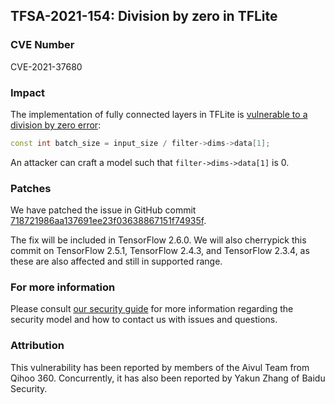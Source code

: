 ## TFSA-2021-154: Division by zero in TFLite

### CVE Number
CVE-2021-37680

### Impact
The implementation of fully connected layers in TFLite is [vulnerable to a
division by zero
error](https://github.com/galeone/tensorflow/blob/460e000de3a83278fb00b61a16d161b1964f15f4/tensorflow/lite/kernels/fully_connected.cc#L226):

```cc
const int batch_size = input_size / filter->dims->data[1];
```

An attacker can craft a model such that `filter->dims->data[1]` is 0.

### Patches
We have patched the issue in GitHub commit
[718721986aa137691ee23f03638867151f74935f](https://github.com/galeone/tensorflow/commit/718721986aa137691ee23f03638867151f74935f).

The fix will be included in TensorFlow 2.6.0. We will also cherrypick this
commit on TensorFlow 2.5.1, TensorFlow 2.4.3, and TensorFlow 2.3.4, as these are
also affected and still in supported range.

### For more information
Please consult [our security
guide](https://github.com/galeone/tensorflow/blob/master/SECURITY.md) for
more information regarding the security model and how to contact us with issues
and questions.

### Attribution
This vulnerability has been reported by members of the Aivul Team from Qihoo
360. Concurrently, it has also been reported by Yakun Zhang of Baidu Security.
